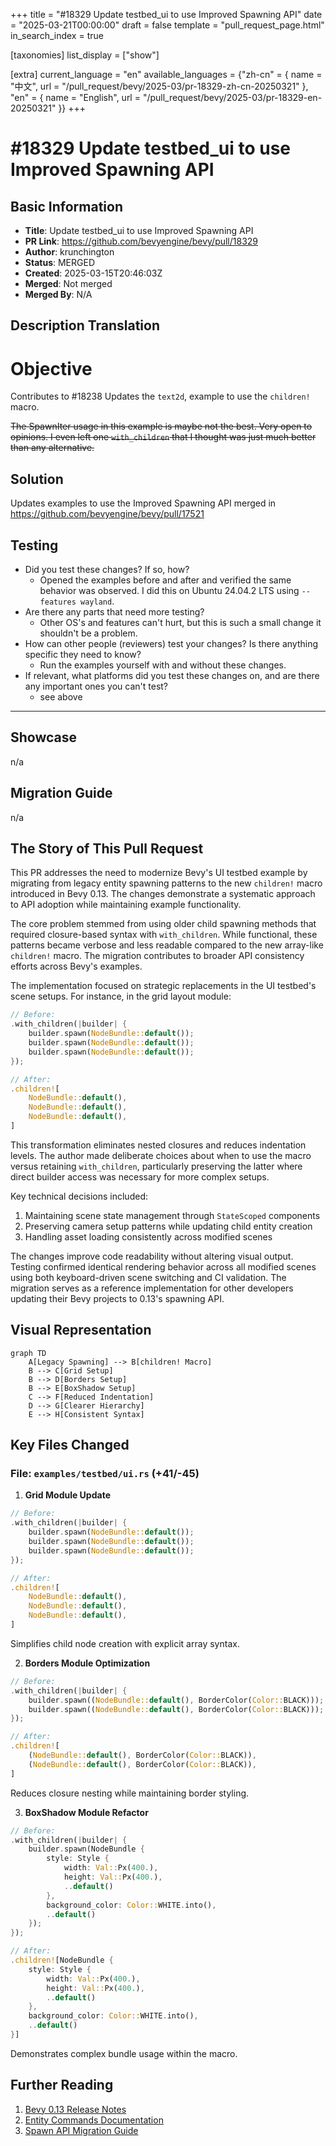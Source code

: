 +++
title = "#18329 Update testbed_ui to use Improved Spawning API"
date = "2025-03-21T00:00:00"
draft = false
template = "pull_request_page.html"
in_search_index = true

[taxonomies]
list_display = ["show"]

[extra]
current_language = "en"
available_languages = {"zh-cn" = { name = "中文", url = "/pull_request/bevy/2025-03/pr-18329-zh-cn-20250321" }, "en" = { name = "English", url = "/pull_request/bevy/2025-03/pr-18329-en-20250321" }}
+++

# #18329 Update testbed_ui to use Improved Spawning API

## Basic Information
- **Title**: Update testbed_ui to use Improved Spawning API
- **PR Link**: https://github.com/bevyengine/bevy/pull/18329
- **Author**: krunchington
- **Status**: MERGED
- **Created**: 2025-03-15T20:46:03Z
- **Merged**: Not merged
- **Merged By**: N/A

## Description Translation
# Objective

Contributes to #18238 
Updates the `text2d`, example to use the `children!` macro.

~~The SpawnIter usage in this example is maybe not the best.  Very open to opinions.  I even left one `with_children` that I thought was just much better than any alternative.~~

## Solution

Updates examples to use the Improved Spawning API merged in https://github.com/bevyengine/bevy/pull/17521

## Testing

- Did you test these changes? If so, how?
  - Opened the examples before and after and verified the same behavior was observed.  I did this on Ubuntu 24.04.2 LTS using `--features wayland`.
- Are there any parts that need more testing?
  - Other OS's and features can't hurt, but this is such a small change it shouldn't be a problem.
- How can other people (reviewers) test your changes? Is there anything specific they need to know?
  - Run the examples yourself with and without these changes.
- If relevant, what platforms did you test these changes on, and are there any important ones you can't test?
  - see above

---

## Showcase

n/a

## Migration Guide

n/a

## The Story of This Pull Request

This PR addresses the need to modernize Bevy's UI testbed example by migrating from legacy entity spawning patterns to the new `children!` macro introduced in Bevy 0.13. The changes demonstrate a systematic approach to API adoption while maintaining example functionality.

The core problem stemmed from using older child spawning methods that required closure-based syntax with `with_children`. While functional, these patterns became verbose and less readable compared to the new array-like `children!` macro. The migration contributes to broader API consistency efforts across Bevy's examples.

The implementation focused on strategic replacements in the UI testbed's scene setups. For instance, in the grid layout module:

```rust
// Before:
.with_children(|builder| {
    builder.spawn(NodeBundle::default());
    builder.spawn(NodeBundle::default());
    builder.spawn(NodeBundle::default());
});

// After:
.children![
    NodeBundle::default(),
    NodeBundle::default(),
    NodeBundle::default(),
]
```

This transformation eliminates nested closures and reduces indentation levels. The author made deliberate choices about when to use the macro versus retaining `with_children`, particularly preserving the latter where direct builder access was necessary for more complex setups.

Key technical decisions included:
1. Maintaining scene state management through `StateScoped` components
2. Preserving camera setup patterns while updating child entity creation
3. Handling asset loading consistently across modified scenes

The changes improve code readability without altering visual output. Testing confirmed identical rendering behavior across all modified scenes using both keyboard-driven scene switching and CI validation. The migration serves as a reference implementation for other developers updating their Bevy projects to 0.13's spawning API.

## Visual Representation

```mermaid
graph TD
    A[Legacy Spawning] --> B[children! Macro]
    B --> C[Grid Setup]
    B --> D[Borders Setup]
    B --> E[BoxShadow Setup]
    C --> F[Reduced Indentation]
    D --> G[Clearer Hierarchy]
    E --> H[Consistent Syntax]
```

## Key Files Changed

### File: `examples/testbed/ui.rs` (+41/-45)

1. **Grid Module Update**
```rust
// Before:
.with_children(|builder| {
    builder.spawn(NodeBundle::default());
    builder.spawn(NodeBundle::default());
    builder.spawn(NodeBundle::default());
});

// After:
.children![
    NodeBundle::default(),
    NodeBundle::default(),
    NodeBundle::default(),
]
```
Simplifies child node creation with explicit array syntax.

2. **Borders Module Optimization**
```rust
// Before:
.with_children(|builder| {
    builder.spawn((NodeBundle::default(), BorderColor(Color::BLACK)));
    builder.spawn((NodeBundle::default(), BorderColor(Color::BLACK)));
});

// After:
.children![
    (NodeBundle::default(), BorderColor(Color::BLACK)),
    (NodeBundle::default(), BorderColor(Color::BLACK)),
]
```
Reduces closure nesting while maintaining border styling.

3. **BoxShadow Module Refactor**
```rust
// Before:
.with_children(|builder| {
    builder.spawn(NodeBundle {
        style: Style {
            width: Val::Px(400.),
            height: Val::Px(400.),
            ..default()
        },
        background_color: Color::WHITE.into(),
        ..default()
    });
});

// After:
.children![NodeBundle {
    style: Style {
        width: Val::Px(400.),
        height: Val::Px(400.),
        ..default()
    },
    background_color: Color::WHITE.into(),
    ..default()
}]
```
Demonstrates complex bundle usage within the macro.

## Further Reading

1. [Bevy 0.13 Release Notes](https://bevyengine.org/news/bevy-0-13/#quality-of-life)
2. [Entity Commands Documentation](https://docs.rs/bevy/latest/bevy/ecs/system/struct.EntityCommands.html#method.with_children)
3. [Spawn API Migration Guide](https://bevyengine.org/learn/migration-guides/0.12-0.13/#spawning-overhaul)